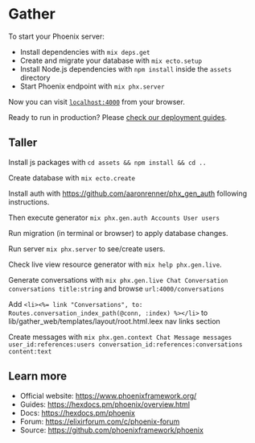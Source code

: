 # Gather

To start your Phoenix server:

  * Install dependencies with `mix deps.get`
  * Create and migrate your database with `mix ecto.setup`
  * Install Node.js dependencies with `npm install` inside the `assets` directory
  * Start Phoenix endpoint with `mix phx.server`

Now you can visit [`localhost:4000`](http://localhost:4000) from your browser.

Ready to run in production? Please [check our deployment guides](https://hexdocs.pm/phoenix/deployment.html).

## Taller

Install js packages with `cd assets && npm install && cd ..`

Create database with `mix ecto.create`

Install auth with https://github.com/aaronrenner/phx_gen_auth following instructions.

Then execute generator `mix phx.gen.auth Accounts User users`

Run migration (in terminal or browser) to apply database changes.

Run server `mix phx.server` to see/create users.

Check live view resource generator with `mix help phx.gen.live`.

Generate conversations with `mix phx.gen.live Chat Conversation conversations title:string` and browse `url:4000/conversations`

Add `<li><%= link "Conversations", to: Routes.conversation_index_path(@conn, :index) %></li>` to lib/gather_web/templates/layout/root.html.leex nav links section

Create messages with `mix phx.gen.context Chat Message messages user_id:references:users conversation_id:references:conversations content:text`

## Learn more

  * Official website: https://www.phoenixframework.org/
  * Guides: https://hexdocs.pm/phoenix/overview.html
  * Docs: https://hexdocs.pm/phoenix
  * Forum: https://elixirforum.com/c/phoenix-forum
  * Source: https://github.com/phoenixframework/phoenix
